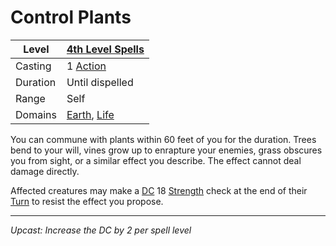 # Control Plants

| Level    | [4th Level Spells](4th%20Level%20Spells.md)                                    |
| -------- | ------------------------------------------------------------------------------ |
| Casting  | 1 [Action](../../../../Game%20Procedures/Core%20Procedures/Action.md)          |
| Duration | Until dispelled                                                                |
| Range    | Self                                                                           |
| Domains  | [Earth](../../Spell%20Domains/Earth.md), [Life](../../Spell%20Domains/Life.md) |

You can commune with plants within 60 feet of you for the duration. Trees bend to your will, vines grow up to enrapture your enemies, grass obscures you from sight, or a similar effect you describe. The effect cannot deal damage directly.

Affected creatures may make a [DC](../../../../Game%20Procedures/Core%20Procedures/DC.md) 18 [Strength](../../../../Player%20Characters/Abilities/Strength.md) check at the end of their [Turn](../../../../Game%20Procedures/Core%20Procedures/Turn.md) to resist the effect you propose.

---
*Upcast: Increase the DC by 2 per spell level*
